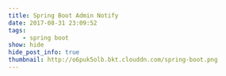 ```yaml
---
title: Spring Boot Admin Notify
date: 2017-08-31 23:09:52
tags:
    - spring boot
show: hide
hide_post_info: true
thumbnail: http://o6puk5olb.bkt.clouddn.com/spring-boot.png
---
```


